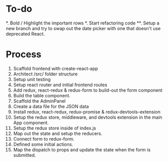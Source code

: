 # To-do
*. Bold / Highlight the important rows
*. Start refactoring code
**. Setup a new branch and try to swap out the date picker with one that
doesn't use deprecated React.

# Process
1. Scaffold frontend with create-react-app
2. Architect /src/ folder structure
3. Setup unit testing
4. Setup react router and initial frontend routes
5. Add redux, react-redux & redux-form to build-out the form component
6. Build the table component.
7. Scaffold the AdminPanel
8. Create a data file for the JSON data
9. Install redux, react-redux, redux-promise & redux-devtools-extension
10. Setup the redux store, middleware, and devtools extension in the main App component.
11. Setup the redux store inside of index.js
12. Map out the state and setup the reducers.
13. Connect form to redux-form.
14. Defined some initial actions.
15. Map the dispatch to props and update the state when the form is submitted.
